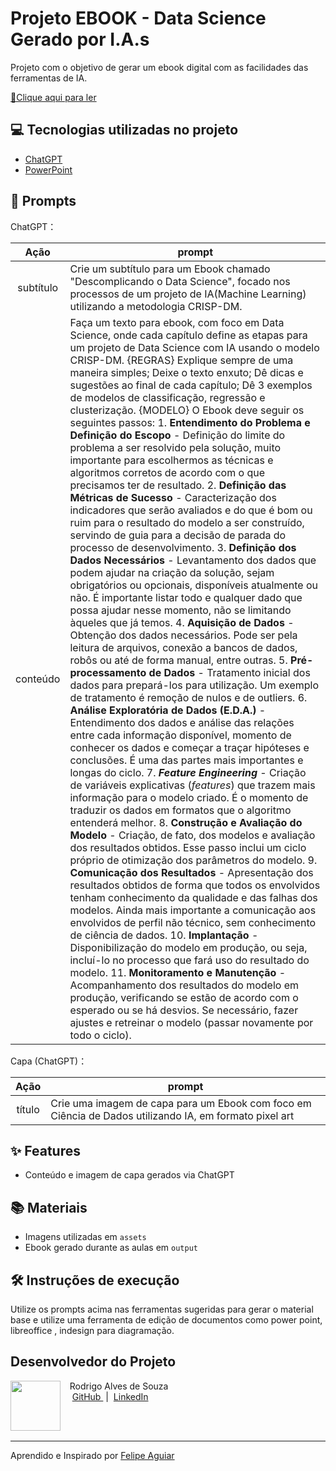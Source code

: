 # Projeto EBOOK - Data Science Gerado por I.A.s


Projeto com o objetivo de gerar um ebook digital com as facilidades das ferramentas de IA.

<a href="https://github.com/Digoas12/a-data-science-ebook-with-AI/blob/main/output/Ebook%20-%20Descomplicando%20o%20Data%20Science.pdf" title="View PDF now"> 📕Clique aqui para ler</a>

## 💻 Tecnologias utilizadas no projeto

- [ChatGPT](https://chat.openai.com/) 
- [PowerPoint](https://www.microsoft.com/en/microsoft-365/powerpoint)

## 🧠 Prompts


ChatGPT：

|   Ação   | prompt                                                                                                                                                                                                                                                                         |
| :------: | ------------------------------------------------------------------------------------------------------------------------------------------------------------------------------------------------------------------------------------------------------------------------------ |
|  subtítulo  | Crie um subtítulo para um Ebook chamado "Descomplicando o Data Science", focado nos processos de um projeto de IA(Machine Learning) utilizando a metodologia CRISP-DM.|
| conteúdo | Faça um texto para ebook, com foco em Data Science, onde cada capítulo define as etapas para um projeto de Data Science com IA usando o modelo CRISP-DM. {REGRAS} Explique sempre de uma maneira simples; Deixe o texto enxuto; Dê dicas e sugestões ao final de cada capítulo; Dê 3 exemplos de modelos de classificação, regressão e clusterização. {MODELO} O Ebook deve seguir os seguintes passos: 1. **Entendimento do Problema e Definição do Escopo** - Definição do limite do problema a ser resolvido pela solução, muito importante para escolhermos as técnicas e algoritmos corretos de acordo com o que precisamos ter de resultado. 2. **Definição das Métricas de Sucesso** - Caracterização dos indicadores que serão avaliados e do que é bom ou ruim para o resultado do modelo a ser construído, servindo de guia para a decisão de parada do processo de desenvolvimento. 3. **Definição dos Dados Necessários** - Levantamento dos dados que podem ajudar na criação da solução, sejam obrigatórios ou opcionais, disponíveis atualmente ou não. É importante listar todo e qualquer dado que possa ajudar nesse momento, não se limitando àqueles que já temos. 4. **Aquisição de Dados** - Obtenção dos dados necessários. Pode ser pela leitura de arquivos, conexão a bancos de dados, robôs ou até de forma manual, entre outras. 5. **Pré-processamento de Dados** - Tratamento inicial dos dados para prepará-los para utilização. Um exemplo de tratamento é remoção de nulos e de outliers. 6. **Análise Exploratória de Dados (E.D.A.)** - Entendimento dos dados e análise das relações entre cada informação disponível, momento de conhecer os dados e começar a traçar hipóteses e conclusões. É uma das partes mais importantes e longas do ciclo. 7. **<i>Feature Engineering</i>** - Criação de variáveis explicativas (*features*) que trazem mais informação para o modelo criado. É o momento de traduzir os dados em formatos que o algoritmo entenderá melhor. 8. **Construção e Avaliação do Modelo** - Criação, de fato, dos modelos e avaliação dos resultados obtidos. Esse passo inclui um ciclo próprio de otimização dos parâmetros do modelo. 9. **Comunicação dos Resultados** - Apresentação dos resultados obtidos de forma que todos os envolvidos tenham conhecimento da qualidade e das falhas dos modelos. Ainda mais importante a comunicação aos envolvidos de perfil não técnico, sem conhecimento de ciência de dados. 10. **Implantação** - Disponibilização do modelo em produção, ou seja, incluí-lo no processo que fará uso do resultado do modelo. 11. **Monitoramento e Manutenção** - Acompanhamento dos resultados do modelo em produção, verificando se estão de acordo com o esperado ou se há desvios. Se necessário, fazer ajustes e retreinar o modelo (passar novamente por todo o ciclo). |


Capa (ChatGPT)：

|  Ação  | prompt                                                                                 |
| :----: | -------------------------------------------------------------------------------------- 
| título | Crie uma imagem de capa para um Ebook com foco em Ciência de Dados utilizando IA, em formato pixel art |

## ✨ Features

- Conteúdo e imagem de capa gerados via ChatGPT

## 📚 Materiais

- Imagens utilizadas em `assets`
- Ebook gerado durante as aulas em `output`

## 🛠️ Instruções de execução

Utilize os prompts acima nas ferramentas sugeridas para gerar o material base e utilize uma ferramenta de edição de documentos como power point, libreoffice , indesign para diagramação.

## Desenvolvedor do Projeto

<p>
    <img 
      align=left 
      margin=10 
      width=80 
      src="https://avatars.githubusercontent.com/u/163450820?v=4"
    />
    <p>&nbsp&nbsp&nbspRodrigo Alves de Souza<br>
    &nbsp&nbsp&nbsp
    <a 
        href="https://github.com/Digoas12">
        GitHub
    </a>
    &nbsp;|&nbsp;
    <a 
        href="https://www.linkedin.com/in/rodrigo-alves-de-souza-5a34b815b">
        LinkedIn
    </a>
</p>
<br/><br/>
<p>

---

Aprendido e Inspirado por [Felipe Aguiar](https://github.com/felipeAguiarCode)
